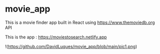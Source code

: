 # movie_app
This is a movie finder app built in React using https://www.themoviedb.org API 

This is the app : 
https://moviestosearch.netlify.app

!(https://github.com/DavidLuques/movie_app/blob/main/pic1.png)
